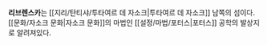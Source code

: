 **리브렌스카**는 [[지리/탄티샤/투타여르 데 자소크|투타여르 데 자소크]] 남쪽의 섬이다. [[문화/자소크 문화|자소크 문화]]의 마법인 [[설정/마법/포터스|포터스]] 공학의 발상지로 알려져있다.